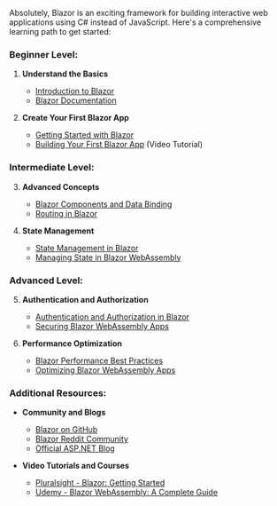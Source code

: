 Absolutely, Blazor is an exciting framework for building interactive web applications using C# instead of JavaScript. Here's a comprehensive learning path to get started:

### Beginner Level:

1. **Understand the Basics**
   - [Introduction to Blazor](https://learn.microsoft.com/en-us/aspnet/core/blazor/?view=aspnetcore-6.0)
   - [Blazor Documentation](https://docs.microsoft.com/en-us/aspnet/core/blazor/?view=aspnetcore-6.0)
   
2. **Create Your First Blazor App**
   - [Getting Started with Blazor](https://dotnet.microsoft.com/learn/aspnet/blazor-tutorial/intro)
   - [Building Your First Blazor App](https://www.youtube.com/watch?v=J4_qW4V5vFI) (Video Tutorial)

### Intermediate Level:

3. **Advanced Concepts**
   - [Blazor Components and Data Binding](https://learn.microsoft.com/en-us/aspnet/core/blazor/components/?view=aspnetcore-6.0)
   - [Routing in Blazor](https://learn.microsoft.com/en-us/aspnet/core/blazor/routing?view=aspnetcore-6.0)
   
4. **State Management**
   - [State Management in Blazor](https://learn.microsoft.com/en-us/aspnet/core/blazor/state-management?view=aspnetcore-6.0)
   - [Managing State in Blazor WebAssembly](https://chrissainty.com/managing-state-in-blazor-webassembly/)
   
### Advanced Level:

5. **Authentication and Authorization**
   - [Authentication and Authorization in Blazor](https://learn.microsoft.com/en-us/aspnet/core/blazor/security/?view=aspnetcore-6.0)
   - [Securing Blazor WebAssembly Apps](https://docs.microsoft.com/en-us/aspnet/core/blazor/security/webassembly/hosted-with-identity-server?view=aspnetcore-6.0)

6. **Performance Optimization**
   - [Blazor Performance Best Practices](https://learn.microsoft.com/en-us/aspnet/core/blazor/performance-best-practices?view=aspnetcore-6.0)
   - [Optimizing Blazor WebAssembly Apps](https://docs.microsoft.com/en-us/aspnet/core/blazor/webassembly-performance-best-practices?view=aspnetcore-6.0)

### Additional Resources:

- **Community and Blogs**
  - [Blazor on GitHub](https://github.com/dotnet/aspnetcore/tree/main/src/Components)
  - [Blazor Reddit Community](https://www.reddit.com/r/Blazor/)
  - [Official ASP.NET Blog](https://devblogs.microsoft.com/aspnet/category/blazor/)

- **Video Tutorials and Courses**
  - [Pluralsight - Blazor: Getting Started](https://www.pluralsight.com/courses/getting-started-blazor)
  - [Udemy - Blazor WebAssembly: A Complete Guide](https://www.udemy.com/course/blazor-webassembly/)
  
